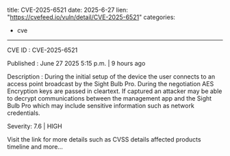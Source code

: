  
title: CVE-2025-6521
date: 2025-6-27
lien: "https://cvefeed.io/vuln/detail/CVE-2025-6521"
categories:
  - cve
---

CVE ID : CVE-2025-6521

Published :  June 27
2025
5:15 p.m. | 9 hours ago

Description : During the initial setup of the device the user connects to an access 
point broadcast by the Sight Bulb Pro. During the negotiation
AES 
Encryption keys are passed in cleartext. If captured
an attacker may be
 able to decrypt communications between the management app and the Sight
 Bulb Pro which may include sensitive information such as network 
credentials.

Severity: 7.6 | HIGH

Visit the link for more details
such as CVSS details
affected products
timeline
and more...
